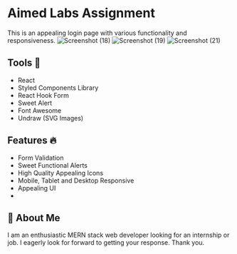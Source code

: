 
# Aimed Labs Assignment

This is an appealing login page with various functionality and responsiveness. 
![Screenshot (18)](https://github.com/coderismail22/assignment-aimed-labs/assets/122710226/50854385-1bf7-433f-baca-8edec6ada39c)
![Screenshot (19)](https://github.com/coderismail22/assignment-aimed-labs/assets/122710226/add25025-b5cb-4dec-95c3-83234078258a)
![Screenshot (21)](https://github.com/coderismail22/assignment-aimed-labs/assets/122710226/64c100ff-0a56-4f8a-8f13-d3d3aef36013)


## Tools 🔨
- React
- Styled Components Library
- React Hook Form
- Sweet Alert
- Font Awesome
- Undraw (SVG Images)

## Features 🔥
- Form Validation
- Sweet Functional Alerts
- High Quality Appealing Icons
- Mobile, Tablet and Desktop Responsive
- Appealing UI
- 
## 🚀 About Me
I am an enthusiastic MERN stack web developer looking for an internship or job. I eagerly look for forward to getting your response. Thank you.
